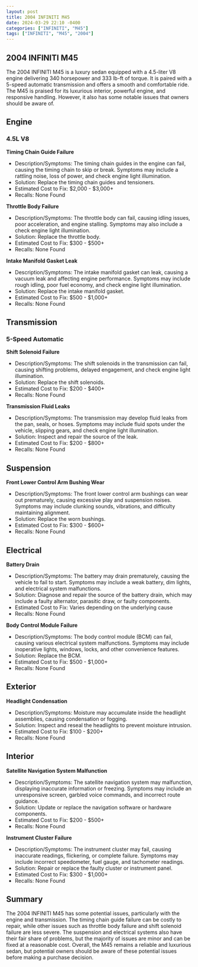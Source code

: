 ```yaml
---
layout: post
title: 2004 INFINITI M45
date: 2024-03-29 22:10 -0400
categories: ["INFINITI", "M45"]
tags: ["INFINITI", "M45", "2004"]
---
```

## 2004 INFINITI M45

The 2004 INFINITI M45 is a luxury sedan equipped with a 4.5-liter V8 engine delivering 340 horsepower and 333 lb-ft of torque. It is paired with a 5-speed automatic transmission and offers a smooth and comfortable ride. The M45 is praised for its luxurious interior, powerful engine, and responsive handling. However, it also has some notable issues that owners should be aware of.

## Engine

### 4.5L V8

**Timing Chain Guide Failure**
* Description/Symptoms: The timing chain guides in the engine can fail, causing the timing chain to skip or break. Symptoms may include a rattling noise, loss of power, and check engine light illumination.
* Solution: Replace the timing chain guides and tensioners.
* Estimated Cost to Fix: $2,000 - $3,000+
* Recalls: None Found

**Throttle Body Failure**
* Description/Symptoms: The throttle body can fail, causing idling issues, poor acceleration, and engine stalling. Symptoms may also include a check engine light illumination.
* Solution: Replace the throttle body.
* Estimated Cost to Fix: $300 - $500+
* Recalls: None Found

**Intake Manifold Gasket Leak**
* Description/Symptoms: The intake manifold gasket can leak, causing a vacuum leak and affecting engine performance. Symptoms may include rough idling, poor fuel economy, and check engine light illumination.
* Solution: Replace the intake manifold gasket.
* Estimated Cost to Fix: $500 - $1,000+
* Recalls: None Found

## Transmission

### 5-Speed Automatic

**Shift Solenoid Failure**
* Description/Symptoms: The shift solenoids in the transmission can fail, causing shifting problems, delayed engagement, and check engine light illumination.
* Solution: Replace the shift solenoids.
* Estimated Cost to Fix: $200 - $400+
* Recalls: None Found

**Transmission Fluid Leaks**
* Description/Symptoms: The transmission may develop fluid leaks from the pan, seals, or hoses. Symptoms may include fluid spots under the vehicle, slipping gears, and check engine light illumination.
* Solution: Inspect and repair the source of the leak.
* Estimated Cost to Fix: $200 - $800+
* Recalls: None Found

## Suspension

**Front Lower Control Arm Bushing Wear**
* Description/Symptoms: The front lower control arm bushings can wear out prematurely, causing excessive play and suspension noises. Symptoms may include clunking sounds, vibrations, and difficulty maintaining alignment.
* Solution: Replace the worn bushings.
* Estimated Cost to Fix: $300 - $600+
* Recalls: None Found

## Electrical

**Battery Drain**
* Description/Symptoms: The battery may drain prematurely, causing the vehicle to fail to start. Symptoms may include a weak battery, dim lights, and electrical system malfunctions.
* Solution: Diagnose and repair the source of the battery drain, which may include a faulty alternator, parasitic draw, or faulty components.
* Estimated Cost to Fix: Varies depending on the underlying cause
* Recalls: None Found

**Body Control Module Failure**
* Description/Symptoms: The body control module (BCM) can fail, causing various electrical system malfunctions. Symptoms may include inoperative lights, windows, locks, and other convenience features.
* Solution: Replace the BCM.
* Estimated Cost to Fix: $500 - $1,000+
* Recalls: None Found

## Exterior

**Headlight Condensation**
* Description/Symptoms: Moisture may accumulate inside the headlight assemblies, causing condensation or fogging.
* Solution: Inspect and reseal the headlights to prevent moisture intrusion.
* Estimated Cost to Fix: $100 - $200+
* Recalls: None Found

## Interior

**Satellite Navigation System Malfunction**
* Description/Symptoms: The satellite navigation system may malfunction, displaying inaccurate information or freezing. Symptoms may include an unresponsive screen, garbled voice commands, and incorrect route guidance.
* Solution: Update or replace the navigation software or hardware components.
* Estimated Cost to Fix: $200 - $500+
* Recalls: None Found

**Instrument Cluster Failure**
* Description/Symptoms: The instrument cluster may fail, causing inaccurate readings, flickering, or complete failure. Symptoms may include incorrect speedometer, fuel gauge, and tachometer readings.
* Solution: Repair or replace the faulty cluster or instrument panel.
* Estimated Cost to Fix: $300 - $1,000+
* Recalls: None Found

## Summary

The 2004 INFINITI M45 has some potential issues, particularly with the engine and transmission. The timing chain guide failure can be costly to repair, while other issues such as throttle body failure and shift solenoid failure are less severe. The suspension and electrical systems also have their fair share of problems, but the majority of issues are minor and can be fixed at a reasonable cost. Overall, the M45 remains a reliable and luxurious sedan, but potential owners should be aware of these potential issues before making a purchase decision.

